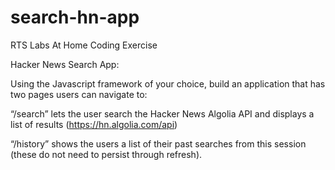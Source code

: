 # search-hn-app
RTS Labs At Home Coding Exercise

Hacker News Search App:

Using the Javascript framework of your choice, build an application that has two pages users can navigate to:

“/search” lets the user search the Hacker News Algolia API and displays a list of results (https://hn.algolia.com/api)

“/history” shows the users a list of their past searches from this session (these do not need to persist through refresh).
